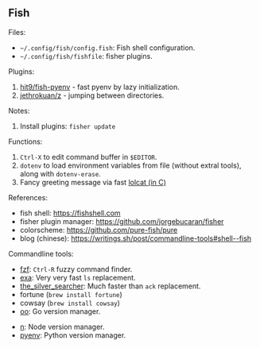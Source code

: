 Fish
----

Files:

* `~/.config/fish/config.fish`: Fish shell configuration.
* `~/.config/fish/fishfile`: fisher plugins.

Plugins:

1. [hit9/fish-pyenv](https://github.com/hit9/fish-pyenv) - fast pyenv by lazy initialization.
2. [jethrokuan/z](https://github.com/jethrokuan/z) - jumping between directories.

Notes:

1. Install plugins: `fisher update`

Functions:

1. `Ctrl-X` to edit command buffer in `$EDITOR`.
2. `dotenv` to load environment variables from file (without extral tools), along with `dotenv-erase`.
3. Fancy greeting message via fast [lolcat (in C)](https://github.com/jaseg/lolcat)

References:

* fish shell: https://fishshell.com
* fisher plugin manager: https://github.com/jorgebucaran/fisher
* colorscheme: https://github.com/pure-fish/pure
* blog (chinese): https://writings.sh/post/commandline-tools#shell--fish

Commandline tools:

* [fzf](https://github.com/junegunn/fzf): `Ctrl-R` fuzzy command finder.
* [exa](https://github.com/ogham/exa): Very very fast `ls` replacement.
* [the_silver_searcher](https://github.com/ggreer/the_silver_searcher): Much faster than `ack` replacement.
* fortune (`brew install fortune`)
* cowsay (`brew install cowsay`)
* [oo](https://github.com/hit9/oo): Go version manager.
- [n](https://github.com/tj/n):  Node version manager.
- [pyenv](https://github.com/pyenv/pyenv): Python version manager.
